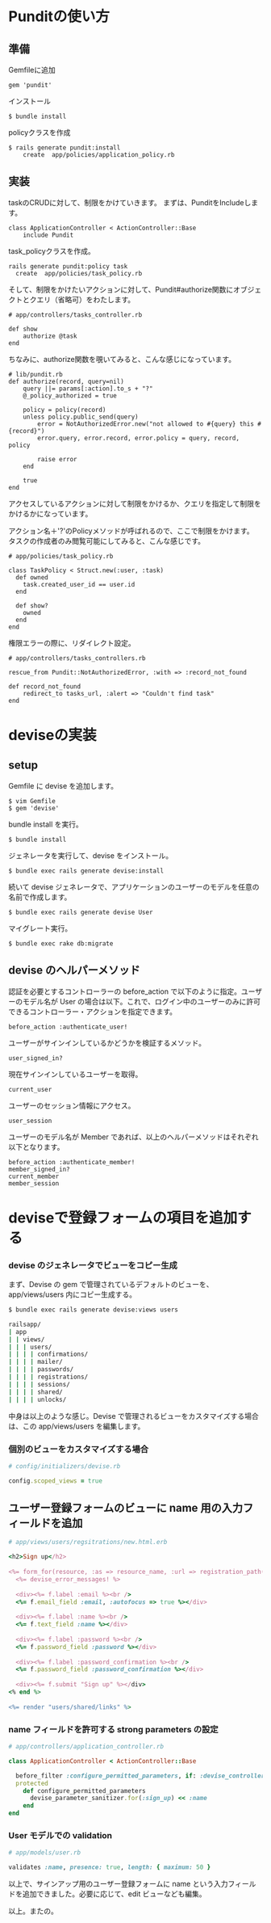 # Punditの使い方

## 準備
Gemfileに追加

```
gem 'pundit'
```

インストール

```
$ bundle install
```

policyクラスを作成

```
$ rails generate pundit:install
	create  app/policies/application_policy.rb
```

## 実装
taskのCRUDに対して、制限をかけていきます。
まずは、PunditをIncludeします。

```
class ApplicationController < ActionController::Base
	include Pundit
```

task_policyクラスを作成。

```
rails generate pundit:policy task
  create  app/policies/task_policy.rb
```

そして、制限をかけたいアクションに対して、Pundit#authorize関数にオブジェクトとクエリ（省略可）をわたします。

```
# app/controllers/tasks_controller.rb

def show
	authorize @task
end
```

ちなみに、authorize関数を覗いてみると、こんな感じになっています。

```
# lib/pundit.rb
def authorize(record, query=nil)
	query ||= params[:action].to_s + "?"
	@_policy_authorized = true

	policy = policy(record)
	unless policy.public_send(query)
		error = NotAuthorizedError.new("not allowed to #{query} this #{record}")
		error.query, error.record, error.policy = query, record, policy

		raise error
	end

	true
end
```

アクセスしているアクションに対して制限をかけるか、クエリを指定して制限をかけるかになっています。

アクション名＋'?'のPolicyメソッドが呼ばれるので、ここで制限をかけます。
タスクの作成者のみ閲覧可能にしてみると、こんな感じです。

```
# app/policies/task_policy.rb

class TaskPolicy < Struct.new(:user, :task)
  def owned
    task.created_user_id == user.id
  end

  def show?
    owned
  end
end
```

権限エラーの際に、リダイレクト設定。

```
# app/controllers/tasks_controllers.rb

rescue_from Pundit::NotAuthorizedError, :with => :record_not_found

def record_not_found
	redirect_to tasks_url, :alert => "Couldn't find task"
end
```


# deviseの実装

## setup

Gemfile に devise を追加します。

```
$ vim Gemfile
$ gem 'devise'
```

bundle install を実行。

```
$ bundle install
```
 
ジェネレータを実行して、devise をインストール。

```
$ bundle exec rails generate devise:install
```

続いて devise ジェネレータで、アプリケーションのユーザーのモデルを任意の名前で作成します。

```
$ bundle exec rails generate devise User
```

マイグレート実行。

``` 
$ bundle exec rake db:migrate
```

## devise のヘルパーメソッド

認証を必要とするコントローラーの before_action で以下のように指定。ユーザーのモデル名が User の場合は以下。これで、ログイン中のユーザーのみに許可できるコントローラー・アクションを指定できます。

```
before_action :authenticate_user!
```

ユーザーがサインインしているかどうかを検証するメソッド。

```
user_signed_in?
```

現在サインインしているユーザーを取得。

```
current_user
```

ユーザーのセッション情報にアクセス。

```
user_session
```

ユーザーのモデル名が Member であれば、以上のヘルパーメソッドはそれぞれ以下となります。

```
before_action :authenticate_member!
member_signed_in?
current_member
member_session
```

# deviseで登録フォームの項目を追加する

### devise のジェネレータでビューをコピー生成

まず、Devise の gem で管理されているデフォルトのビューを、app/views/users 内にコピー生成する。

```sh
$ bundle exec rails generate devise:views users

railsapp/
| app
| | views/
| | | users/
| | | | confirmations/
| | | | mailer/
| | | | passwords/
| | | | registrations/
| | | | sessions/
| | | | shared/
| | | | unlocks/
```

中身は以上のような感じ。Devise で管理されるビューをカスタマイズする場合は、この app/views/users を編集します。

### 個別のビューをカスタマイズする場合

```ruby
# config/initializers/devise.rb

config.scoped_views = true
```

## ユーザー登録フォームのビューに name 用の入力フィールドを追加

``` ruby
# app/views/users/regsitrations/new.html.erb

<h2>Sign up</h2>
 
<%= form_for(resource, :as => resource_name, :url => registration_path(resource_name)) do |f| %>
  <%= devise_error_messages! %>
 
  <div><%= f.label :email %><br />
  <%= f.email_field :email, :autofocus => true %></div>
 
  <div><%= f.label :name %><br />
  <%= f.text_field :name %></div>
 
  <div><%= f.label :password %><br />
  <%= f.password_field :password %></div>
 
  <div><%= f.label :password_confirmation %><br />
  <%= f.password_field :password_confirmation %></div>
 
  <div><%= f.submit "Sign up" %></div>
<% end %>
 
<%= render "users/shared/links" %>
```

### name フィールドを許可する strong parameters の設定

``` ruby
# app/controllers/application_controller.rb

class ApplicationController < ActionController::Base

  before_filter :configure_permitted_parameters, if: :devise_controller?
  protected
    def configure_permitted_parameters
      devise_parameter_sanitizer.for(:sign_up) << :name
    end
end
```

### User モデルでの validation

``` ruby
# app/models/user.rb

validates :name, presence: true, length: { maximum: 50 }

```

以上で、サインアップ用のユーザー登録フォームに name という入力フィールドを追加できました。必要に応じて、edit ビューなども編集。


以上。またの。